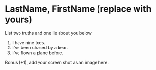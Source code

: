 # LastName, FirstName (replace with yours)
List two truths and one lie about you below

1. I have nine toes.
2. I've been chased by a bear. 
3. I've flown a plane before. 


Bonus (+1), add your screen shot as an image here.
